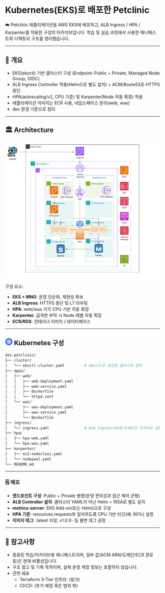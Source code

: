 # Kubernetes(EKS)로 배포한 Petclinic

☁️ Petclinic 애플리케이션을 AWS EKS에 배포하고, ALB Ingress / HPA / Karpenter를 적용한 구성의 아카이브입니다.
학습 및 실습 과정에서 사용한 매니페스트와 디렉토리 구조를 정리했습니다.

---

## 📝 개요

- EKS(eksctl) 기반 클러스터 구성 (Endpoint: Public + Private, Managed Node Group, OIDC)
- ALB Ingress Controller 적용(Helm으로 별도 설치) + ACM/Route53로 HTTPS 종단
- HPA(autoscaling/v2, CPU 기준) 및 Karpenter(Node 자동 확장) 적용
- 애플리케이션 이미지는 ECR 사용, 네임스페이스 분리(web, was)
- dev 환경 기준으로 정리

---

## 🏛️ Architecture
![Architecture](eks-archi.png)

구성 요소:
- **EKS + MNG**: 운영 단순화, 재현성 확보
- **ALB Ingress**: HTTPS 종단 및 L7 라우팅
- **HPA**: web/was 각각 CPU 기반 자동 확장
- **Karpenter**: 급격한 부하 시 Node 레벨 자동 확장
- **ECR/RDS**: 컨테이너 이미지 / 데이터베이스

---

## <img src="https://raw.githubusercontent.com/devicons/devicon/master/icons/kubernetes/kubernetes-original.svg" width="24"/> Kubernetes 구성
```bash
eks-petclinic/
├── cluster/
│   └── eksctl-cluster.yaml         # eksctl로 생성한 클러스터 정의
├── apps/
│   ├── web/
│   │   ├── web-deployment.yaml
│   │   ├── web-service.yaml
│   │   ├── Dockerfile
│   │   └── httpd.conf
│   └── was/
│       ├── was-deployment.yaml
│       ├── was-service.yaml
│       └── Dockerfile
├── ingress/
│   └── ingress.yaml                # ALB Ingress(ACM/도메인은 아카이브 값)
├── hpa/
│   ├── hpa-web.yaml
│   └── hpa-was.yaml
├── karpenter/
│   ├── ec2-nodeclass.yaml
│   └── nodepool.yaml
└── README.md
```
---

### 🗒️ 메모
- **엔드포인트 구성**: Public + Private 병행(운영 편의성과 접근 제어 균형)
- **ALB Controller 설치**: 클러스터 YAML이 아닌 Helm + IRSA로 별도 설치
- **metrics-server**: EKS Add-on(또는 Helm)으로 구성
- **HPA 기준**: resources.requests와 일치하도록 CPU 기반 타깃(예: 60%) 설정
- **이미지 태그**: :latest 지양, v1.0.0-<sha> 등 불변 태그 권장

---

## 📎 참고사항
- 종료된 학습/아카이브용 매니페스트이며, 일부 값(ACM ARN/도메인/ECR 경로 등)은 현재 비활성입니다.
- 구조 참고 및 기록 목적이며, 실제 운영 계정 정보는 포함하지 않습니다.
- 관련 레포
  - Terraform 3-Tier 인프라: (링크)
  - CI/CD: (추가 예정 혹은 범위 밖)
  